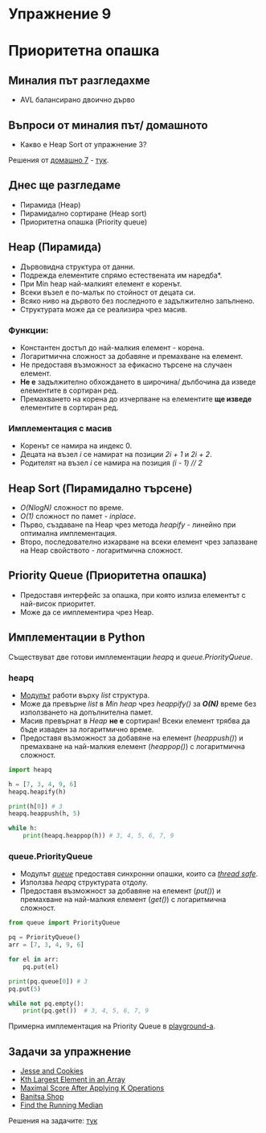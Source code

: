 # Упражнение 9

# Приоритетна опашка

## Миналия път разгледахме

- AVL балансирано двоично дърво

## Въпроси от миналия път/ домашното

- Какво е Heap Sort от упражнение 3?

Решения от [домашно 7](https://hackerrank.com/contests/sda-ad-hw-7-2023) - [тук](/Homeworks/hw_07).

## Днес ще разгледаме

- Пирамида (Heap)
- Пирамидално сортиране (Heap sort)
- Приоритетна опашка (Priority queue)

## Heap (Пирамида)

- Дървовидна структура от данни.
- Подрежда елементите спрямо естествената им наредба*.
- При Min heap най-малкият елемент е коренът.
- Всеки възел е по-малък по стойност от децата си.
- Всяко ниво на дървото без последното е задължително запълнено.
- Структурата може да се реализира чрез масив.
  
### Функции:

- Константен достъп до най-малкия елемент - корена.
- Логаритмична сложност за добавяне и премахване на елемент.
- Не предоставя възможност за ефикасно търсене на случаен елемент.
- **Не е** задължително обхождането в широчина/ дълбочина да изведе елементите в сортиран ред.
- Премахването на корена до изчерпване на елементите **ще изведе** елементите в сортиран ред.

### Имплементация с масив

- Коренът се намира на индекс 0.
- Децата на възел *i* се намират на позиции *2i + 1* и *2i + 2*.
- Родителят на възел *i* се намира на позиция *(i - 1) // 2*

## Heap Sort (Пирамидално търсене)

- *O(NlogN)* сложност по време.
- *О(1)* сложност по памет - *inplace*.
- Първо, създаване na Heap чрез метода *heapify* - линейно при оптимална имплементация.
- Второ, последователно изкарване на всеки елемент чрез запазване на Heap свойството - логаритмична сложност.

## Priority Queue (Приоритетна опашка)

- Предоставя интерфейс за опашка, при която излиза елементът с най-висок приоритет.
- Може да се имплементира чрез Heap.

## Имплементации в Python

Съществуват две готови имплементации *heapq* и *queue.PriorityQueue*.

### heapq

- [Модулът](https://docs.python.org/3/library/heapq.html) работи върху *list* структура.
- Може да превърне *list* в *Min heap* чрез *heappify()* за ***O(N)*** време без използването на допълнителна памет. 
- Масив превърнат в *Heap* **не е** сортиран! Всеки елемент трябва да бъде изваден за логаритмично време.
- Предоставя възможност за добавяне на елемент (*heappush()*) и премахване на най-малкия елемент (*heappop()*) с логаритмична сложност.

```python
import heapq

h = [7, 3, 4, 9, 6]
heapq.heapify(h)

print(h[0]) # 3
heapq.heappush(h, 5)

while h:
    print(heapq.heappop(h)) # 3, 4, 5, 6, 7, 9
```

### queue.PriorityQueue

- Модулът [*queue*](https://docs.python.org/3/library/queue.html) предоставя синхронни опашки, които са [*thread safe*](https://en.wikipedia.org/wiki/Thread_safety).
- Използва *heapq* структурата отдолу.
- Предоставя възможност за добавяне на елемент (*put()*) и премахване на най-малкия елемент (*get()*) с логаритмична сложност.

```python
from queue import PriorityQueue

pq = PriorityQueue()
arr = [7, 3, 4, 9, 6]

for el in arr:
    pq.put(el)

print(pq.queue[0]) # 3
pq.put(5)

while not pq.empty():
    print(pq.get())  # 3, 4, 5, 6, 7, 9
```

Примерна имплементация на Priority Queue в [playground-а](playground_09.ipynb).

## Задачи за упражнение

- [Jesse and Cookies](https://www.hackerrank.com/challenges/jesse-and-cookies/problem)
- [Kth Largest Element in an Array](https://leetcode.com/problems/kth-largest-element-in-an-array)
- [Maximal Score After Applying K Operations](https://leetcode.com/problems/maximal-score-after-applying-k-operations)
- [Banitsa Shop](https://www.hackerrank.com/contests/sda-hw-8-2021/challenges/fullstack-developer)
- [Find the Running Median](https://www.hackerrank.com/challenges/find-the-running-median/problem)

Решения на задачите: [тук](https://github.com/TeogopK/SDA-solved/tree/main/Seminar/sem_09)